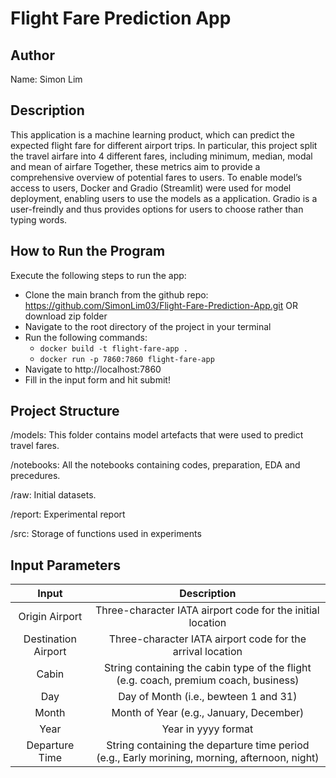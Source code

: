# Flight Fare Prediction App

## Author
Name: Simon Lim

## Description
This application is a machine learning product, which can predict the expected flight fare for different airport trips. 
In particular, this project split the travel airfare into 4 different fares, including minimum, median, modal and mean of airfare
Together, these metrics aim to provide a comprehensive overview of potential fares to users.
To enable model’s access to users, Docker and Gradio (Streamlit) were used for model deployment, enabling users to use the models as a application.
Gradio is a user-freindly and thus provides options for users to choose rather than typing words.

## How to Run the Program
Execute the following steps to run the app:
- Clone the main branch from the github repo:  https://github.com/SimonLim03/Flight-Fare-Prediction-App.git OR download zip folder
- Navigate to the root directory of the project in your terminal 
- Run the following commands:
    - `docker build -t flight-fare-app .`
    - `docker run -p 7860:7860 flight-fare-app`
- Navigate to http://localhost:7860
- Fill in the input form and hit submit!

## Project Structure
<p>
/models: This folder contains model artefacts that were used to predict travel fares.
</p>

<p>
/notebooks: All the notebooks containing codes, preparation, EDA and precedures. 
</p>

<p>
/raw: Initial datasets.
</p>

<p>
/report: Experimental report
</p>

<p>
/src: Storage of functions used in experiments
</p>

## Input Parameters

| Input | Description | 
|:------------:|:------------:|
| Origin Airport | Three-character IATA airport code for the initial location | 
| Destination Airport | Three-character IATA airport code for the arrival location | 
| Cabin | String containing the cabin type of the flight (e.g. coach, premium coach, business) |
| Day | Day of Month (i.e., bewteen 1 and 31) |
| Month | Month of Year (e.g., January, December) | 
| Year | Year in yyyy format | Andrew Fuller |
| Departure Time | String containing the departure time period (e.g., Early morining, morning, afternoon, night) | 
